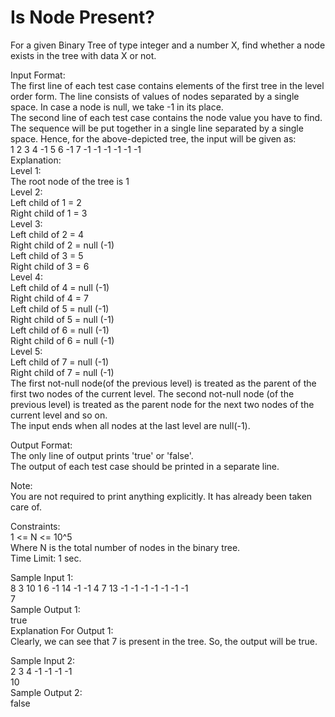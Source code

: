 # Is Node Present?




For a given Binary Tree of type integer and a number X, find whether a node exists in the tree with data X or not.       

Input Format:          
The first line of each test case contains elements of the first tree in the level order form. The line consists of values of nodes separated by a single space. In case a node is null, we take -1 in its place.        
The second line of each test case contains the node value you have to find.          
The sequence will be put together in a single line separated by a single space. Hence, for the above-depicted tree, the input will be given as:       
1 2 3 4 -1 5 6 -1 7 -1 -1 -1 -1 -1 -1          
Explanation:         
Level 1:            
The root node of the tree is 1         
Level 2:        
Left child of 1 = 2         
Right child of 1 = 3        
Level 3:                 
Left child of 2 = 4            
Right child of 2 = null (-1)          
Left child of 3 = 5           
Right child of 3 = 6       
Level 4:                    
Left child of 4 = null (-1)           
Right child of 4 = 7           
Left child of 5 = null (-1)           
Right child of 5 = null (-1)         
Left child of 6 = null (-1)         
Right child of 6 = null (-1)            
Level 5:                    
Left child of 7 = null (-1)          
Right child of 7 = null (-1)            
The first not-null node(of the previous level) is treated as the parent of the first two nodes of the current level. The second not-null node (of the previous level) is treated as the parent node for the next two nodes of the current level and so on.           
The input ends when all nodes at the last level are null(-1).              

Output Format:        
The only line of output prints 'true' or 'false'.                 
The output of each test case should be printed in a separate line.         
 
Note:         
You are not required to print anything explicitly. It has already been taken care of.         

Constraints:            
1 <= N <= 10^5              
Where N is the total number of nodes in the binary tree.            
Time Limit: 1 sec.           

Sample Input 1:           
8 3 10 1 6 -1 14 -1 -1 4 7 13 -1 -1 -1 -1 -1 -1 -1             
7                    
Sample Output 1:         
true                          
Explanation For Output 1:            
Clearly, we can see that 7 is present in the tree. So, the output will be true.              

Sample Input 2:            
2 3 4 -1 -1 -1 -1           
10             
Sample Output 2:          
false                  



